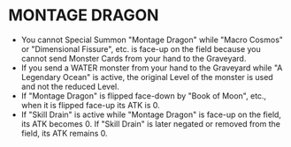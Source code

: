 # MONTAGE DRAGON

*   You cannot Special Summon "Montage Dragon" while "Macro Cosmos" or "Dimensional Fissure", etc. is face-up on the field because you cannot send Monster Cards from your hand to the Graveyard.
*   If you send a WATER monster from your hand to the Graveyard while "A Legendary Ocean" is active, the original Level of the monster is used and not the reduced Level.
*   If "Montage Dragon" is flipped face-down by "Book of Moon", etc., when it is flipped face-up its ATK is 0.
*   If "Skill Drain" is active while "Montage Dragon" is face-up on the field, its ATK becomes 0. If "Skill Drain" is later negated or removed from the field, its ATK remains 0.
